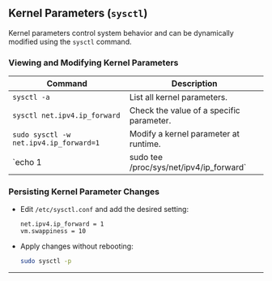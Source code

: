 
## **Kernel Parameters (`sysctl`)**

Kernel parameters control system behavior and can be dynamically modified using the `sysctl` command.

### **Viewing and Modifying Kernel Parameters**
| Command | Description |
|---------|-------------|
| `sysctl -a` | List all kernel parameters. |
| `sysctl net.ipv4.ip_forward` | Check the value of a specific parameter. |
| `sudo sysctl -w net.ipv4.ip_forward=1` | Modify a kernel parameter at runtime. |
| `echo 1 | sudo tee /proc/sys/net/ipv4/ip_forward` | Alternative way to modify a kernel parameter. |

### **Persisting Kernel Parameter Changes**
- Edit `/etc/sysctl.conf` and add the desired setting:
  ```plaintext
  net.ipv4.ip_forward = 1
  vm.swappiness = 10
  ```
- Apply changes without rebooting:
  ```bash
  sudo sysctl -p
  ```

---
